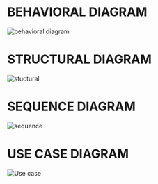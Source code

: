 # BEHAVIORAL DIAGRAM
 ![behavioral diagram](https://user-images.githubusercontent.com/98865218/153596416-cb316d11-b9e1-49e0-a447-b81da2875258.png)

# STRUCTURAL DIAGRAM
![stuctural](https://user-images.githubusercontent.com/98865218/153596505-fd4bfcda-53c9-4570-a25a-893adf8b4f93.png)
# SEQUENCE DIAGRAM
  ![sequence](https://user-images.githubusercontent.com/98865218/154539176-6e670117-1365-4c45-a368-95db45038641.png)
# USE CASE DIAGRAM
  ![Use case](https://user-images.githubusercontent.com/98865218/154539388-240f6cc9-9f3d-469e-af1a-bddb8f10c62b.png)


